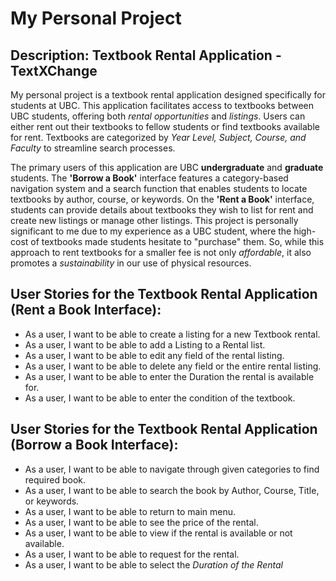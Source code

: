 # My Personal Project

## Description: Textbook Rental Application - TextXChange

My personal project is a textbook rental application designed specifically for students at UBC. This application facilitates access to textbooks between UBC students, offering both *rental opportunities* and *listings*. Users can either rent out their textbooks to fellow students or find textbooks available for rent. Textbooks are categorized by *Year Level, Subject, Course, and Faculty* to streamline search processes.

The primary users of this application are UBC **undergraduate** and **graduate** students. The **'Borrow a Book'** interface features a category-based navigation system and a search function that enables students to locate textbooks by author, course, or keywords. On the **'Rent a Book'** interface, students can provide details about textbooks they wish to list for rent and create new listings or manage other listings. This project is personally significant to me due to my experience as a UBC student, where the high-cost of textbooks made students hesitate to "purchase" them. So, while this approach to rent textbooks for a smaller fee is not only *affordable*, it also promotes a *sustainability* in our use of physical resources. 

## User Stories for the Textbook Rental Application (Rent a Book Interface):
- As a user, I want to be able to create a listing for a new Textbook rental. 
- As a user, I want to be able to add a Listing to a Rental list.
- As a user, I want to be able to edit any field of the rental listing.
- As a user, I want to be able to delete any field or the entire rental listing.
- As a user, I want to be able to enter the Duration the rental is available for. 
- As a user, I want to be able to enter the condition of the textbook. 


## User Stories for the Textbook Rental Application (Borrow a Book Interface):
- As a user, I want to be able to navigate through given categories to find required book.
- As a user, I want to be able to search the book by Author, Course, Title, or keywords. 
- As a user, I want to be able to return to main menu. 
- As a user, I want to be able to see the price of the rental.
- As a user, I want to be able to view if the rental is available or not available. 
- As a user, I want to be able to request for the rental.
- As a user, I want to be able to select the *Duration of the Rental* 
  